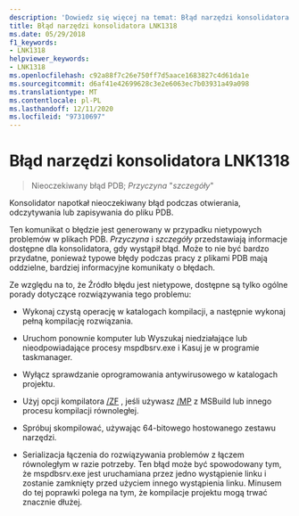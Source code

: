 ```yaml
---
description: 'Dowiedz się więcej na temat: Błąd narzędzi konsolidatora LNK1318'
title: Błąd narzędzi konsolidatora LNK1318
ms.date: 05/29/2018
f1_keywords:
- LNK1318
helpviewer_keywords:
- LNK1318
ms.openlocfilehash: c92a88f7c26e750ff7d5aace1683827c4d61da1e
ms.sourcegitcommit: d6af41e42699628c3e2e6063ec7b03931a49a098
ms.translationtype: MT
ms.contentlocale: pl-PL
ms.lasthandoff: 12/11/2020
ms.locfileid: "97310697"
---
```

# <a name="linker-tools-error-lnk1318"></a>Błąd narzędzi konsolidatora LNK1318

> Nieoczekiwany błąd PDB; *Przyczyna* "*szczegóły*"

Konsolidator napotkał nieoczekiwany błąd podczas otwierania, odczytywania lub zapisywania do pliku PDB.

Ten komunikat o błędzie jest generowany w przypadku nietypowych problemów w plikach PDB. *Przyczyna* i *szczegóły* przedstawiają informacje dostępne dla konsolidatora, gdy wystąpił błąd. Może to nie być bardzo przydatne, ponieważ typowe błędy podczas pracy z plikami PDB mają oddzielne, bardziej informacyjne komunikaty o błędach.

Ze względu na to, że Źródło błędu jest nietypowe, dostępne są tylko ogólne porady dotyczące rozwiązywania tego problemu:

- Wykonaj czystą operację w katalogach kompilacji, a następnie wykonaj pełną kompilację rozwiązania.

- Uruchom ponownie komputer lub Wyszukaj niedziałające lub nieodpowiadające procesy mspdbsrv.exe i Kasuj je w programie taskmanager.

- Wyłącz sprawdzanie oprogramowania antywirusowego w katalogach projektu.

- Użyj opcji kompilatora [/ZF](../../build/reference/zf.md) , jeśli używasz [/MP](../../build/reference/mp-build-with-multiple-processes.md) z MSBuild lub innego procesu kompilacji równoległej.

- Spróbuj skompilować, używając 64-bitowego hostowanego zestawu narzędzi.

- Serializacja łączenia do rozwiązywania problemów z łączem równoległym w razie potrzeby. Ten błąd może być spowodowany tym, że mspdbsrv.exe jest uruchamiana przez jedno wystąpienie linku i zostanie zamknięty przed użyciem innego wystąpienia linku. Minusem do tej poprawki polega na tym, że kompilacje projektu mogą trwać znacznie dłużej.
